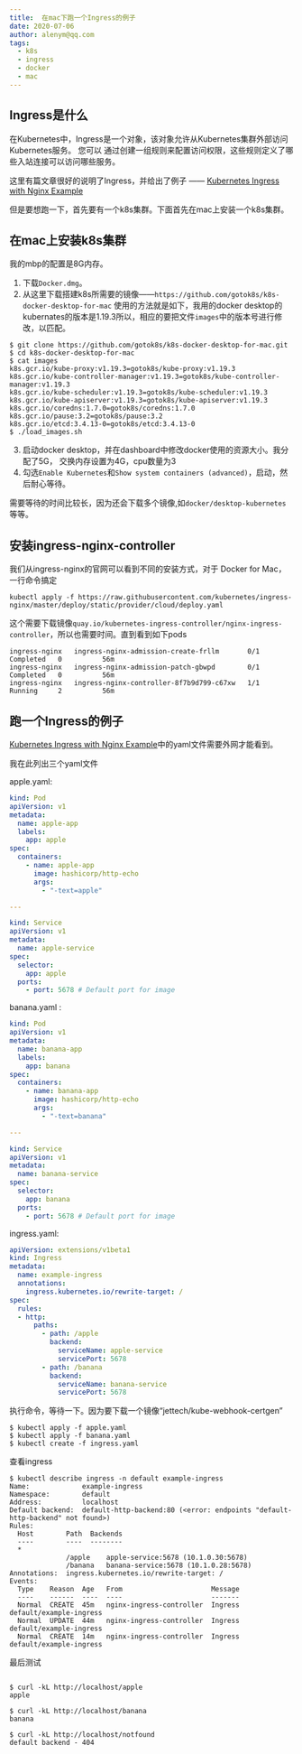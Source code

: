 ```yaml
---
title:  在mac下跑一个Ingress的例子
date: 2020-07-06
author: alenym@qq.com
tags: 
  - k8s
  - ingress
  - docker
  - mac
---
```


## Ingress是什么 ##

在Kubernetes中，Ingress是一个对象，该对象允许从Kubernetes集群外部访问Kubernetes服务。 您可以 
通过创建一组规则来配置访问权限，这些规则定义了哪些入站连接可以访问哪些服务。

<!-- more -->

这里有篇文章很好的说明了Ingress，并给出了例子 —— [Kubernetes Ingress with Nginx Example](https://matthewpalmer.net/kubernetes-app-developer/articles/kubernetes-ingress-guide-nginx-example.html)

但是要想跑一下，首先要有一个k8s集群。下面首先在mac上安装一个k8s集群。

## 在mac上安装k8s集群 ## 

我的mbp的配置是8G内存。

1. 下载`Docker.dmg`。
2. 从这里下载搭建k8s所需要的镜像——`https://github.com/gotok8s/k8s-docker-desktop-for-mac`
使用的方法就是如下，我用的docker desktop的kubernates的版本是1.19.3所以，相应的要把文件`images`中的版本号进行修改，以匹配。
```
$ git clone https://github.com/gotok8s/k8s-docker-desktop-for-mac.git
$ cd k8s-docker-desktop-for-mac
$ cat images
k8s.gcr.io/kube-proxy:v1.19.3=gotok8s/kube-proxy:v1.19.3
k8s.gcr.io/kube-controller-manager:v1.19.3=gotok8s/kube-controller-manager:v1.19.3
k8s.gcr.io/kube-scheduler:v1.19.3=gotok8s/kube-scheduler:v1.19.3
k8s.gcr.io/kube-apiserver:v1.19.3=gotok8s/kube-apiserver:v1.19.3
k8s.gcr.io/coredns:1.7.0=gotok8s/coredns:1.7.0
k8s.gcr.io/pause:3.2=gotok8s/pause:3.2
k8s.gcr.io/etcd:3.4.13-0=gotok8s/etcd:3.4.13-0
$ ./load_images.sh
```
3. 启动docker desktop，并在dashboard中修改docker使用的资源大小。我分配了5G，
交换内存设置为4G，cpu数量为3
4. 勾选`Enable Kubernetes`和`Show system containers (advanced)`，启动，然后耐心等待。

需要等待的时间比较长，因为还会下载多个镜像,如`docker/desktop-kubernetes`等等。

## 安装ingress-nginx-controller ##

我们从ingress-nginx的官网可以看到不同的安装方式，对于 Docker for Mac，一行命令搞定

```
kubectl apply -f https://raw.githubusercontent.com/kubernetes/ingress-nginx/master/deploy/static/provider/cloud/deploy.yaml
```

这个需要下载镜像`quay.io/kubernetes-ingress-controller/nginx-ingress-controller`，所以也需要时间。直到看到如下pods

```
ingress-nginx   ingress-nginx-admission-create-frllm       0/1     Completed   0          56m
ingress-nginx   ingress-nginx-admission-patch-gbwpd        0/1     Completed   0          56m
ingress-nginx   ingress-nginx-controller-8f7b9d799-c67xw   1/1     Running     2          56m
```

## 跑一个Ingress的例子 ##  

[Kubernetes Ingress with Nginx Example](https://matthewpalmer.net/kubernetes-app-developer/articles/kubernetes-ingress-guide-nginx-example.html)中的yaml文件需要外网才能看到。

我在此列出三个yaml文件

apple.yaml:

```yaml
kind: Pod
apiVersion: v1
metadata:
  name: apple-app
  labels:
    app: apple
spec:
  containers:
    - name: apple-app
      image: hashicorp/http-echo
      args:
        - "-text=apple"

---

kind: Service
apiVersion: v1
metadata:
  name: apple-service
spec:
  selector:
    app: apple
  ports:
    - port: 5678 # Default port for image
```

banana.yaml :

```yaml
kind: Pod
apiVersion: v1
metadata:
  name: banana-app
  labels:
    app: banana
spec:
  containers:
    - name: banana-app
      image: hashicorp/http-echo
      args:
        - "-text=banana"

---

kind: Service
apiVersion: v1
metadata:
  name: banana-service
spec:
  selector:
    app: banana
  ports:
    - port: 5678 # Default port for image
```

ingress.yaml:

```yaml
apiVersion: extensions/v1beta1
kind: Ingress
metadata:
  name: example-ingress
  annotations:
    ingress.kubernetes.io/rewrite-target: /
spec:
  rules:
  - http:
      paths:
        - path: /apple
          backend:
            serviceName: apple-service
            servicePort: 5678
        - path: /banana
          backend:
            serviceName: banana-service
            servicePort: 5678
```

执行命令，等待一下。因为要下载一个镜像“jettech/kube-webhook-certgen”

```
$ kubectl apply -f apple.yaml
$ kubectl apply -f banana.yaml
$ kubectl create -f ingress.yaml
```

查看ingress
```
$ kubectl describe ingress -n default example-ingress
Name:             example-ingress
Namespace:        default
Address:          localhost
Default backend:  default-http-backend:80 (<error: endpoints "default-http-backend" not found>)
Rules:
  Host        Path  Backends
  ----        ----  --------
  *           
              /apple    apple-service:5678 (10.1.0.30:5678)
              /banana   banana-service:5678 (10.1.0.28:5678)
Annotations:  ingress.kubernetes.io/rewrite-target: /
Events:
  Type    Reason  Age   From                      Message
  ----    ------  ----  ----                      -------
  Normal  CREATE  45m   nginx-ingress-controller  Ingress default/example-ingress
  Normal  UPDATE  44m   nginx-ingress-controller  Ingress default/example-ingress
  Normal  CREATE  14m   nginx-ingress-controller  Ingress default/example-ingress
```

最后测试
```

$ curl -kL http://localhost/apple
apple

$ curl -kL http://localhost/banana
banana

$ curl -kL http://localhost/notfound
default backend - 404

```
